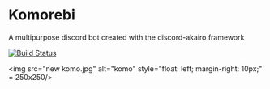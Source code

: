 # Komorebi
A multipurpose discord bot created with the discord-akairo framework

[![Build Status](https://travis-ci.com/kenrag24/Komorebi.svg?branch=master)](https://travis-ci.com/kenrag24/Komorebi)

<img src="new komo.jpg"
     alt="komo"
     style="float: left; margin-right: 10px;" = 250x250/>
